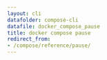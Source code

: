 ```yaml
---
layout: cli
datafolder: compose-cli
datafile: docker_compose_pause
title: docker compose pause
redirect_from:
- /compose/reference/pause/
---
```

<!--
Sorry, but the contents of this page are automatically generated from
Docker's source code. If you want to suggest a change to the text that appears
here, you'll need to find the string by searching this repo:
https://github.com/docker/compose
-->

